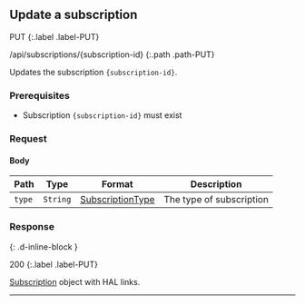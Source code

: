 ## Update a subscription

PUT
{:.label .label-PUT}

/api/subscriptions/{subscription-id}
{:.path .path-PUT}

Updates the subscription `{subscription-id}`.

### Prerequisites
- Subscription `{subscription-id}` must exist

### Request
#### Body

Path | Type | Format | Description
---- | ---- | ------ | -----------
`type` | `String` | [SubscriptionType](#subscriptiontype) | The type of subscription

### Response
{: .d-inline-block }

200
{:.label .label-PUT}

[Subscription](#subscription) object with HAL links.

---
